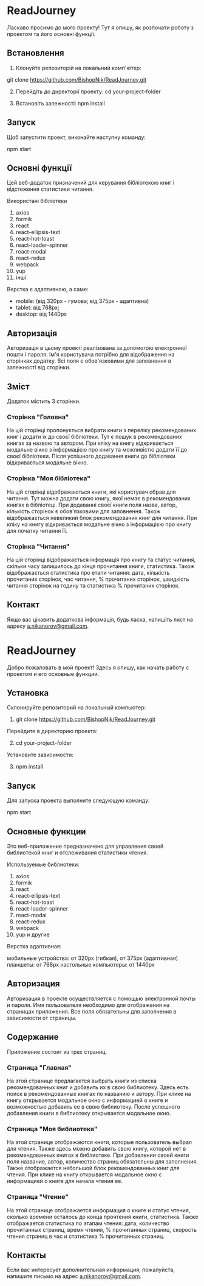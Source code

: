<!-- @format -->

# ReadJourney

<!-- UA -->

Ласкаво просимо до мого проекту! Тут я опишу, як розпочати роботу з проектом та його основні функції.

## Встановлення

1. Клонуйте репозиторій на локальний комп'ютер:

git clone https://github.com/BishopNik/ReadJourney.git

2. Перейдіть до директорії проекту:
   cd your-project-folder

3. Встановіть залежності:
   npm install

## Запуск

Щоб запустити проект, виконайте наступну команду:

npm start

## Основні функції

Цей веб-додаток призначений для керування бібліотекою книг і відстеження статистики читання.

Використані бібліотеки

1. axios
2. formik
3. react
4. react-ellipsis-text
5. react-hot-toast
6. react-loader-spinner
7. react-modal
8. react-redux
9. webpack
10. yup
11. інші

Верстка є адаптивною, а саме:

-   mobile: (від 320рх - гумова; від 375px - адаптивна)
-   tablet: від 768px;
-   desktop: від 1440px

## Авторизація

Авторизація в цьому проекті реалізована за допомогою електронної пошти і пароля. Ім'я користувача потрібно для відображення на сторінках додатку. Всі поля є обов'язковими для заповнення в залежності від сторінки.

## Зміст

Додаток містить 3 сторінки.

### Сторінка "Головна"

На цій сторінці пропонується вибрати книги з переліку рекомендованих книг і додати їх до своєї бібліотеки. Тут є пошук в рекомендованих книгах за назвою та автором. При кліку на книгу відкривається модальне вікно з інформацією про книгу та можливістю додати її до своєї бібліотеки. Після успішного додавання книги до бібліотеки відкривається модальне вікно.

### Сторінка "Моя бібліотека"

На цій сторінці відображаються книги, які користувач обрав для читання. Тут можна додати свою книгу, якої немає в рекомендованих книгах в бібліотеці. При додаванні своєї книги поля назва, автор, кількість сторінок є обов'язковими для заповнення. Також відображається невеликий блок рекомендованих книг для читання. При кліку на книгу відкривається модальне вікно з інформацією про книгу для початку читання її.

### Сторінка "Читання"

На цій сторінці відображається інформація про книгу та статус читання, скільки часу залишилось до кінця прочитання книги, статистика. Також відображається статистика про етапи читання: дата, кількість прочитаних сторінок, час читання, % прочитаних сторінок, швидкість читання сторінок на годину та статистика % прочитаних сторінок.

## Контакт

Якщо вас цікавить додаткова інформація, будь ласка, напишіть лист на адресу a.nikanorov@gmail.com.

<!-- RU  -->

# ReadJourney

Добро пожаловать в мой проект! Здесь я опишу, как начать работу с проектом и его основные функции.

## Установка

Склонируйте репозиторий на локальный компьютер:

1. git clone https://github.com/BishopNik/ReadJourney.git

Перейдите в директорию проекта:

2. cd your-project-folder

Установите зависимости:

3. npm install

## Запуск

Для запуска проекта выполните следующую команду:

npm start

## Основные функции

Это веб-приложение предназначено для управления своей библиотекой книг и отслеживания статистики чтения.

Используемые библиотеки:

1. axios
2. formik
3. react
4. react-ellipsis-text
5. react-hot-toast
6. react-loader-spinner
7. react-modal
8. react-redux
9. webpack
10. yup
    и другие

Верстка адаптивная:

мобильные устройства: от 320px (гибкая), от 375px (адаптивная)
планшеты: от 768px
настольные компьютеры: от 1440px

## Авторизация

Авторизация в проекте осуществляется с помощью электронной почты и пароля. Имя пользователя необходимо для отображения на страницах приложения. Все поля обязательны для заполнения в зависимости от страницы.

## Содержание

Приложение состоит из трех страниц.

### Страница "Главная"

На этой странице предлагается выбрать книги из списка рекомендованных книг и добавить их в свою библиотеку. Здесь есть поиск в рекомендованных книгах по названию и автору. При клике на книгу открывается модальное окно с информацией о книге и возможностью добавить ее в свою библиотеку. После успешного добавления книги в библиотеку открывается модальное окно.

### Страница "Моя библиотека"

На этой странице отображаются книги, которые пользователь выбрал для чтения. Также здесь можно добавить свою книгу, которой нет в рекомендованных книгах в библиотеке. При добавлении своей книги поля название, автор, количество страниц обязательны для заполнения. Также отображается небольшой блок рекомендованных книг для чтения. При клике на книгу открывается модальное окно с информацией о книге для начала чтения ее.

### Страница "Чтение"

На этой странице отображается информация о книге и статус чтения, сколько времени осталось до конца прочтения книги, статистика. Также отображается статистика по этапам чтения: дата, количество прочитанных страниц, время чтения, % прочитанных страниц, скорость чтения страниц в час и статистика % прочитанных страниц.

## Контакты

Если вас интересует дополнительная информация, пожалуйста, напишите письмо на адрес a.nikanorov@gmail.com.
